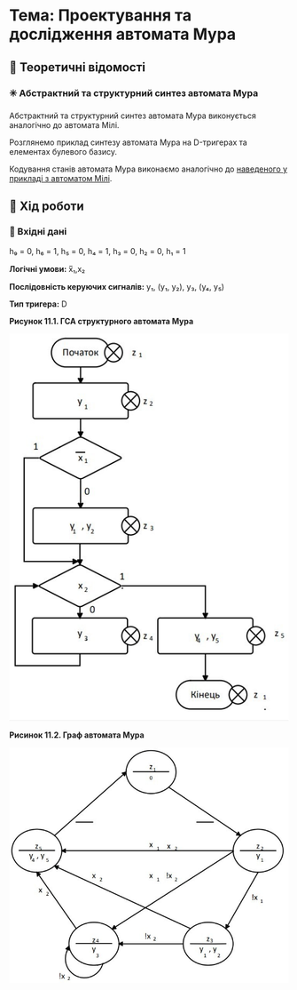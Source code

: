 # Тема: Проектування та дослідження автомата Мура

## 📘 Теоретичні відомості

### ✳️ Абстрактний та структурний синтез автомата Мура

Абстрактний та структурний синтез автомата Мура виконується аналогічно до автомата Мілі.

Розглянемо приклад синтезу автомата Мура на D-тригерах та елементах булевого базису.

Кодування станів автомата Мура виконаємо аналогічно до [наведеного у прикладі з автоматом Мілі](https://github.com/chadowgg/-UA-Design-and-research-of-the-Milli-automaton).


## 🧪 Хід роботи

### 🔢 Вхідні дані

h₉ = 0, h₆ = 1, h₅ = 0, h₄ = 1, h₃ = 0, h₂ = 0, h₁ = 1

**Логічні умови:** x̅₁,x₂

**Послідовність керуючих сигналів:** y₁, (y₁, y₂), y₃, (y₄, y₅)

**Тип тригера:** D

**Рисунок 11.1. ГСА структурного автомата Мура**

![](GSA-of-Moore's-structural-automaton.jpg)

**Рисинок 11.2. Граф автомата Мура**

![](Moore-Automaton-Graph.jpg)


